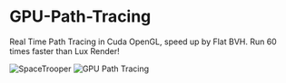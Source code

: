 # GPU-Path-Tracing

Real Time Path Tracing in Cuda OpenGL, speed up by Flat BVH. Run 60 times faster than Lux Render!

![SpaceTrooper](https://user-images.githubusercontent.com/93391908/194069016-d3aa3d6a-3052-4978-a5a1-583bfbe6b1ae.png)
![GPU Path Tracing](https://user-images.githubusercontent.com/93391908/193448901-c926bd0e-a417-4127-8df1-39826331a41f.png)

